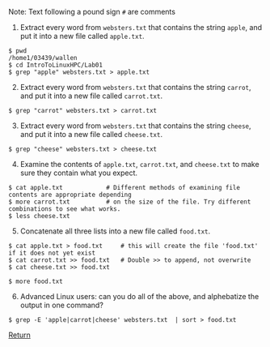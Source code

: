 Note: Text following a pound sign `#` are comments

1) Extract every word from `websters.txt` that contains the string `apple`, and put it into a new file called `apple.txt`.
```
$ pwd
/home1/03439/wallen
$ cd IntroToLinuxHPC/Lab01
$ grep "apple" websters.txt > apple.txt
```


2) Extract every word from `websters.txt` that contains the string `carrot`, and put it into a new file called `carrot.txt`.
```
$ grep "carrot" websters.txt > carrot.txt
```


3) Extract every word from `websters.txt` that contains the string `cheese`, and put it into a new file called `cheese.txt`.
```
$ grep "cheese" websters.txt > cheese.txt
```


4) Examine the contents of `apple.txt`, `carrot.txt`, and `cheese.txt` to make sure they contain what you expect.
```
$ cat apple.txt            # Different methods of examining file contents are appropriate depending
$ more carrot.txt          # on the size of the file. Try different combinations to see what works.
$ less cheese.txt
```


5) Concatenate all three lists into a new file called `food.txt`.
```
$ cat apple.txt > food.txt     # this will create the file 'food.txt' if it does not yet exist
$ cat carrot.txt >> food.txt   # Double >> to append, not overwrite
$ cat cheese.txt >> food.txt

$ more food.txt
```


6) Advanced Linux users: can you do all of the above, and alphebatize the output in one command?
```
$ grep -E 'apple|carrot|cheese' websters.txt  | sort > food.txt
```

[Return](intro_to_linux_04.md)

